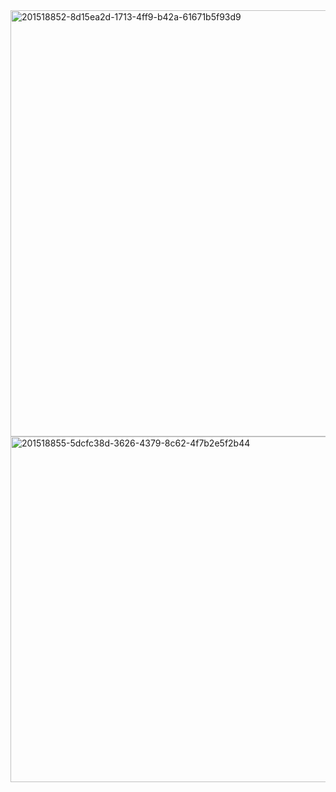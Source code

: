 <img width="682" alt="201518852-8d15ea2d-1713-4ff9-b42a-61671b5f93d9" src="https://user-images.githubusercontent.com/80513699/203775040-627d7196-1ec1-4f02-a6a3-584684c640cd.png">
<img width="553" alt="201518855-5dcfc38d-3626-4379-8c62-4f7b2e5f2b44" src="https://user-images.githubusercontent.com/80513699/203775047-98f6f5f1-08bb-481a-bfcf-5a89ee0c59cf.png">

